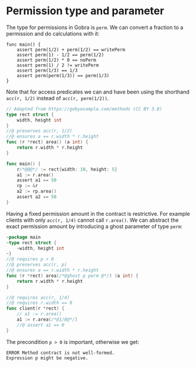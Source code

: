 # Permission type and parameter

The type for permissions in Gobra is `perm`.
We can convert a fraction to a permission and do calculations with it: 
``` gobra
func main() {
	assert perm(1/2) + perm(1/2) == writePerm
	assert perm(1) - 1/2 == perm(1/2)
	assert perm(1/2) * 0 == noPerm
	assert perm(1) / 2 != writePerm
	assert perm(1/3) == 1/3
	assert perm(perm(1/3)) == perm(1/3)
}
```

Note that for access predicates we can and have been using the shorthand `acc(r, 1/2)` instead of `acc(r, perm(1/2))`.
``` go
// Adapted from https://gobyexample.com/methods (CC BY 3.0)
type rect struct {
	width, height int
}
//@ preserves acc(r, 1/2)
//@ ensures a == r.width * r.height
func (r *rect) area() (a int) {
	return r.width * r.height
}

func main() {
	r/*@@@*/ := rect{width: 10, height: 5}
	a1 := r.area()
	assert a1 == 50
	rp := &r
	a2 := rp.area()
	assert a2 == 50
}
```

Having a fixed permission amount in the contract is restrictive.
For example clients with only `acc(r, 1/4)` cannot call `r.area()`.
We can abstract the exact permission amount by introducing a ghost parameter of type `perm`:
``` go
~package main
~type rect struct {
	~width, height int
~}
//@ requires p > 0
//@ preserves acc(r, p)
//@ ensures a == r.width * r.height
func (r *rect) area(/*@ghost p perm @*/) (a int) {
	return r.width * r.height
}

//@ requires acc(r, 1/4)
//@ requires r.width == 0
func client(r *rect) {
	// a1 := r.area()
	a1 := r.area(/*@1/8@*/)
	//@ assert a1 == 0
}
```

The precondition `p > 0` is important, otherwise we get:
``` text
ERROR Method contract is not well-formed.
Expression p might be negative.
```
